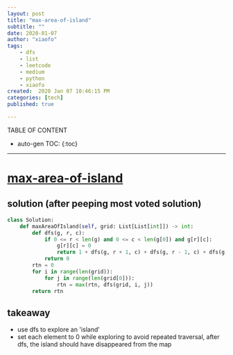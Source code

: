 ```yaml
---
layout: post
title: "max-area-of-island"
subtitle: ""
date: 2020-01-07
author: "xiaofo"
tags: 
    - dfs
    - list
    - leetcode
    - medium
    - python
    - xiaofo
created:  2020 Jan 07 10:46:15 PM
categories: [tech]
published: true

---
```


TABLE OF CONTENT

* auto-gen TOC:
{:toc}

- - -

# [max-area-of-island](https://leetcode.com/problems/max-area-of-island/)

## solution (after peeping most voted solution) 

```python
class Solution:
    def maxAreaOfIsland(self, grid: List[List[int]]) -> int:
        def dfs(g, r, c):
            if 0 <= r < len(g) and 0 <= c < len(g[0]) and g[r][c]:
                g[r][c] = 0
                return 1 + dfs(g, r + 1, c) + dfs(g, r - 1, c) + dfs(g, r, c + 1) + dfs(g, r, c - 1)
            return 0 
        rtn = 0
        for i in range(len(grid)):
            for j in range(len(grid[0])):
                rtn = max(rtn, dfs(grid, i, j))
        return rtn
```
## takeaway 

- use dfs to explore an 'island'
- set each element to 0 while exploring to avoid repeated traversal, after dfs, the island should have disappeared from the map
